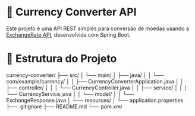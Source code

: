 # 💱 Currency Converter API

Este projeto é uma API REST simples para conversão de moedas usando a [ExchangeRate API](https://www.exchangerate-api.com/), desenvolvida com Spring Boot.

# 📁 Estrutura do Projeto
currency-converter/
├── src/
│   └── main/
│       ├── java/
│       │   └── com/example/currency/
│       │       ├── CurrencyConverterApplication.java
│       │       ├── controller/
│       │       │   └── CurrencyController.java
│       │       ├── service/
│       │       │   └── CurrencyService.java
│       │       └── model/
│       │           └── ExchangeResponse.java
│       └── resources/
│           └── application.properties
├── .gitignore
├── README.md
└── pom.xml
